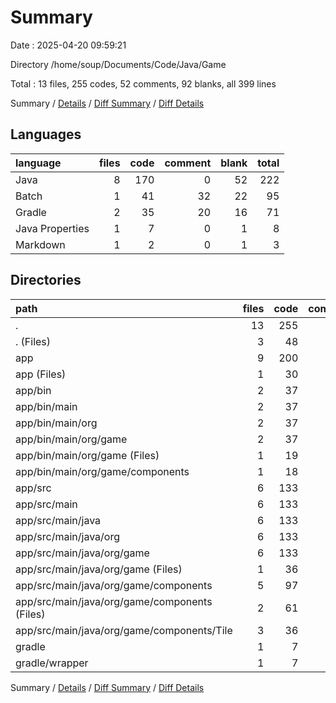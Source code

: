 # Summary

Date : 2025-04-20 09:59:21

Directory /home/soup/Documents/Code/Java/Game

Total : 13 files,  255 codes, 52 comments, 92 blanks, all 399 lines

Summary / [Details](details.md) / [Diff Summary](diff.md) / [Diff Details](diff-details.md)

## Languages
| language | files | code | comment | blank | total |
| :--- | ---: | ---: | ---: | ---: | ---: |
| Java | 8 | 170 | 0 | 52 | 222 |
| Batch | 1 | 41 | 32 | 22 | 95 |
| Gradle | 2 | 35 | 20 | 16 | 71 |
| Java Properties | 1 | 7 | 0 | 1 | 8 |
| Markdown | 1 | 2 | 0 | 1 | 3 |

## Directories
| path | files | code | comment | blank | total |
| :--- | ---: | ---: | ---: | ---: | ---: |
| . | 13 | 255 | 52 | 92 | 399 |
| . (Files) | 3 | 48 | 39 | 26 | 113 |
| app | 9 | 200 | 13 | 65 | 278 |
| app (Files) | 1 | 30 | 13 | 13 | 56 |
| app/bin | 2 | 37 | 0 | 0 | 37 |
| app/bin/main | 2 | 37 | 0 | 0 | 37 |
| app/bin/main/org | 2 | 37 | 0 | 0 | 37 |
| app/bin/main/org/game | 2 | 37 | 0 | 0 | 37 |
| app/bin/main/org/game (Files) | 1 | 19 | 0 | 0 | 19 |
| app/bin/main/org/game/components | 1 | 18 | 0 | 0 | 18 |
| app/src | 6 | 133 | 0 | 52 | 185 |
| app/src/main | 6 | 133 | 0 | 52 | 185 |
| app/src/main/java | 6 | 133 | 0 | 52 | 185 |
| app/src/main/java/org | 6 | 133 | 0 | 52 | 185 |
| app/src/main/java/org/game | 6 | 133 | 0 | 52 | 185 |
| app/src/main/java/org/game (Files) | 1 | 36 | 0 | 17 | 53 |
| app/src/main/java/org/game/components | 5 | 97 | 0 | 35 | 132 |
| app/src/main/java/org/game/components (Files) | 2 | 61 | 0 | 22 | 83 |
| app/src/main/java/org/game/components/Tile | 3 | 36 | 0 | 13 | 49 |
| gradle | 1 | 7 | 0 | 1 | 8 |
| gradle/wrapper | 1 | 7 | 0 | 1 | 8 |

Summary / [Details](details.md) / [Diff Summary](diff.md) / [Diff Details](diff-details.md)